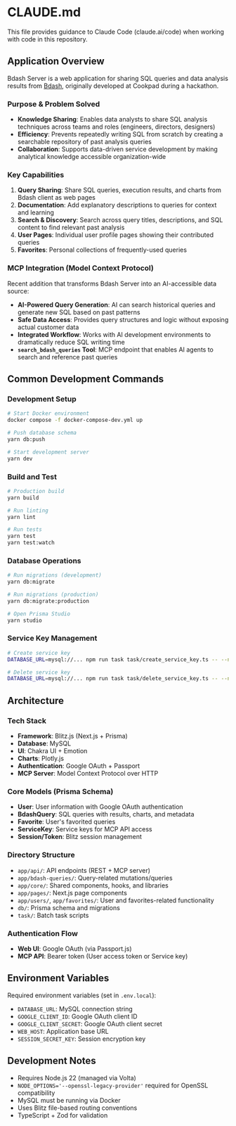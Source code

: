 # CLAUDE.md

This file provides guidance to Claude Code (claude.ai/code) when working with code in this repository.

## Application Overview

Bdash Server is a web application for sharing SQL queries and data analysis results from [Bdash](https://github.com/bdash-app/bdash), originally developed at Cookpad during a hackathon. 

### Purpose & Problem Solved
- **Knowledge Sharing**: Enables data analysts to share SQL analysis techniques across teams and roles (engineers, directors, designers)
- **Efficiency**: Prevents repeatedly writing SQL from scratch by creating a searchable repository of past analysis queries
- **Collaboration**: Supports data-driven service development by making analytical knowledge accessible organization-wide

### Key Capabilities
1. **Query Sharing**: Share SQL queries, execution results, and charts from Bdash client as web pages
2. **Documentation**: Add explanatory descriptions to queries for context and learning
3. **Search & Discovery**: Search across query titles, descriptions, and SQL content to find relevant past analysis
4. **User Pages**: Individual user profile pages showing their contributed queries
5. **Favorites**: Personal collections of frequently-used queries

### MCP Integration (Model Context Protocol)
Recent addition that transforms Bdash Server into an AI-accessible data source:
- **AI-Powered Query Generation**: AI can search historical queries and generate new SQL based on past patterns
- **Safe Data Access**: Provides query structures and logic without exposing actual customer data
- **Integrated Workflow**: Works with AI development environments to dramatically reduce SQL writing time
- **`search_bdash_queries` Tool**: MCP endpoint that enables AI agents to search and reference past queries

## Common Development Commands

### Development Setup
```bash
# Start Docker environment
docker compose -f docker-compose-dev.yml up

# Push database schema
yarn db:push

# Start development server
yarn dev
```

### Build and Test
```bash
# Production build
yarn build

# Run linting
yarn lint

# Run tests
yarn test
yarn test:watch
```

### Database Operations
```bash
# Run migrations (development)
yarn db:migrate

# Run migrations (production)
yarn db:migrate:production

# Open Prisma Studio
yarn studio
```

### Service Key Management
```bash
# Create service key
DATABASE_URL=mysql://... npm run task task/create_service_key.ts -- --name "my-app"

# Delete service key
DATABASE_URL=mysql://... npm run task task/delete_service_key.ts -- --name "my-app"
```

## Architecture

### Tech Stack
- **Framework**: Blitz.js (Next.js + Prisma)
- **Database**: MySQL
- **UI**: Chakra UI + Emotion
- **Charts**: Plotly.js
- **Authentication**: Google OAuth + Passport
- **MCP Server**: Model Context Protocol over HTTP

### Core Models (Prisma Schema)
- **User**: User information with Google OAuth authentication
- **BdashQuery**: SQL queries with results, charts, and metadata
- **Favorite**: User's favorited queries
- **ServiceKey**: Service keys for MCP API access
- **Session/Token**: Blitz session management

### Directory Structure
- `app/api/`: API endpoints (REST + MCP server)
- `app/bdash-queries/`: Query-related mutations/queries
- `app/core/`: Shared components, hooks, and libraries
- `app/pages/`: Next.js page components
- `app/users/`, `app/favorites/`: User and favorites-related functionality
- `db/`: Prisma schema and migrations
- `task/`: Batch task scripts

### Authentication Flow
- **Web UI**: Google OAuth (via Passport.js)
- **MCP API**: Bearer token (User access token or Service key)

## Environment Variables

Required environment variables (set in `.env.local`):
- `DATABASE_URL`: MySQL connection string
- `GOOGLE_CLIENT_ID`: Google OAuth client ID  
- `GOOGLE_CLIENT_SECRET`: Google OAuth client secret
- `WEB_HOST`: Application base URL
- `SESSION_SECRET_KEY`: Session encryption key

## Development Notes

- Requires Node.js 22 (managed via Volta)
- `NODE_OPTIONS='--openssl-legacy-provider'` required for OpenSSL compatibility
- MySQL must be running via Docker
- Uses Blitz file-based routing conventions
- TypeScript + Zod for validation